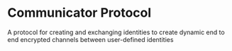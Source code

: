 # Communicator Protocol
A protocol for creating and exchanging identities to create dynamic end to end encrypted channels between user-defined identities
